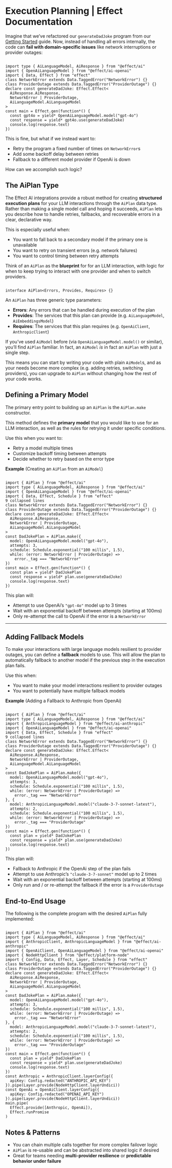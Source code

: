 # Execution Planning | Effect Documentation

Imagine that we’ve refactored our `generateDadJoke` program from our [Getting Started](https://effect.website/docs/ai/getting-started/) guide. Now, instead of handling all errors internally, the code can **fail with domain-specific issues** like network interruptions or provider outages:

```

import type { AiLanguageModel, AiResponse } from "@effect/ai"
import { OpenAiLanguageModel } from "@effect/ai-openai"
import { Data, Effect } from "effect"
class NetworkError extends Data.TaggedError("NetworkError") {}
class ProviderOutage extends Data.TaggedError("ProviderOutage") {}
declare const generateDadJoke: Effect.Effect<
  AiResponse.AiResponse,
  NetworkError | ProviderOutage,
  AiLanguageModel.AiLanguageModel
>
const main = Effect.gen(function*() {
  const gpt4o = yield* OpenAiLanguageModel.model("gpt-4o")
  const response = yield* gpt4o.use(generateDadJoke)
  console.log(response.text)
})
```

This is fine, but what if we instead want to:

- Retry the program a fixed number of times on `NetworkError`s
- Add some backoff delay between retries
- Fallback to a different model provider if OpenAi is down

How can we accomplish such logic?

## The AiPlan Type

The Effect AI integrations provide a robust method for creating **structured execution plans** for your LLM interactions through the `AiPlan` data type. Rather than making a single model call and hoping it succeeds, `AiPlan` lets you describe how to handle retries, fallbacks, and recoverable errors in a clear, declarative way.

This is especially useful when:

- You want to fall back to a secondary model if the primary one is unavailable
- You want to retry on transient errors (e.g. network failures)
- You want to control timing between retry attempts

Think of an `AiPlan` as the **blueprint** for for an LLM interaction, with logic for when to keep trying to interact with one provider and when to switch providers.

```

interface AiPlan<Errors, Provides, Requires> {}
```

An `AiPlan` has three generic type parameters:

- **Errors**: Any errors that can be handled during execution of the plan
- **Provides**: The services that this plan can provide (e.g. `AiLanguageModel`, `AiEmbeddingsModel`)
- **Requires**: The services that this plan requires (e.g. `OpenAiClient`, `AnthropicClient`)

If you’ve used `AiModel` before (via `OpenAiLanguageModel.model()` or similar), you’ll find `AiPlan` familiar. In fact, an `AiModel` _is_ in fact an `AiPlan` with just a single step.

This means you can start by writing your code with plain `AiModel`s, and as your needs become more complex (e.g. adding retries, switching providers), you can upgrade to `AiPlan` without changing how the rest of your code works.

## Defining a Primary Model

The primary entry point to building up an `AiPlan` is the `AiPlan.make` constructor.

This method defines the **primary model** that you would like to use for an LLM interaction, as well as the rules for retrying it under specific conditions.

Use this when you want to:

- Retry a model multiple times
- Customize backoff timing between attempts
- Decide whether to retry based on the error type

**Example** (Creating an `AiPlan` from an `AiModel`)

```

import { AiPlan } from "@effect/ai"
import type { AiLanguageModel, AiResponse } from "@effect/ai"
import { OpenAiLanguageModel } from "@effect/ai-openai"
import { Data, Effect, Schedule } from "effect"
9 collapsed lines
class NetworkError extends Data.TaggedError("NetworkError") {}
class ProviderOutage extends Data.TaggedError("ProviderOutage") {}
declare const generateDadJoke: Effect.Effect<
  AiResponse.AiResponse,
  NetworkError | ProviderOutage,
  AiLanguageModel.AiLanguageModel
>
const DadJokePlan = AiPlan.make({
  model: OpenAiLanguageModel.model("gpt-4o"),
  attempts: 3,
  schedule: Schedule.exponential("100 millis", 1.5),
  while: (error: NetworkError | ProviderOutage) =>
    error._tag === "NetworkError"
})
const main = Effect.gen(function*() {
  const plan = yield* DadJokePlan
  const response = yield* plan.use(generateDadJoke)
  console.log(response.text)
})
```

This plan will:

- Attempt to use OpenAi’s `"gpt-4o"` model up to 3 times
- Wait with an exponential backoff between attempts (starting at 100ms)
- Only re-attempt the call to OpenAi if the error is a `NetworkError`

---

## Adding Fallback Models

To make your interactions with large language models resilient to provider outages, you can define a **fallback** models to use. This will allow the plan to automatically fallback to another model if the previous step in the execution plan fails.

Use this when:

- You want to make your model interactions resilient to provider outages
- You want to potentially have multiple fallback models

**Example** (Adding a Fallback to Anthropic from OpenAi)

```

import { AiPlan } from "@effect/ai"
import type { AiLanguageModel, AiResponse } from "@effect/ai"
import { AnthropicLanguageModel } from "@effect/ai-anthropic"
import { OpenAiLanguageModel } from "@effect/ai-openai"
import { Data, Effect, Schedule } from "effect"
9 collapsed lines
class NetworkError extends Data.TaggedError("NetworkError") {}
class ProviderOutage extends Data.TaggedError("ProviderOutage") {}
declare const generateDadJoke: Effect.Effect<
  AiResponse.AiResponse,
  NetworkError | ProviderOutage,
  AiLanguageModel.AiLanguageModel
>
const DadJokePlan = AiPlan.make({
  model: OpenAiLanguageModel.model("gpt-4o"),
  attempts: 3,
  schedule: Schedule.exponential("100 millis", 1.5),
  while: (error: NetworkError | ProviderOutage) =>
    error._tag === "NetworkError"
}, {
  model: AnthropicLanguageModel.model("claude-3-7-sonnet-latest"),
  attempts: 2,
  schedule: Schedule.exponential("100 millis", 1.5),
  while: (error: NetworkError | ProviderOutage) =>
    error._tag === "ProviderOutage"
})
const main = Effect.gen(function*() {
  const plan = yield* DadJokePlan
  const response = yield* plan.use(generateDadJoke)
  console.log(response.text)
})
```

This plan will:

- Fallback to Anthropic if the OpenAi step of the plan fails
- Attempt to use Anthropic’s `"claude-3-7-sonnet"` model up to 2 times
- Wait with an exponential backoff between attempts (starting at 100ms)
- Only run and / or re-attempt the fallback if the error is a `ProviderOutage`

## End-to-End Usage

The following is the complete program with the desired `AiPlan` fully implemented:

```

import { AiPlan } from "@effect/ai"
import type { AiLanguageModel, AiResponse } from "@effect/ai"
import { AnthropicClient, AnthropicLanguageModel } from "@effect/ai-anthropic"
import { OpenAiClient, OpenAiLanguageModel } from "@effect/ai-openai"
import { NodeHttpClient } from "@effect/platform-node"
import { Config, Data, Effect, Layer, Schedule } from "effect"
class NetworkError extends Data.TaggedError("NetworkError") {}
class ProviderOutage extends Data.TaggedError("ProviderOutage") {}
declare const generateDadJoke: Effect.Effect<
  AiResponse.AiResponse,
  NetworkError | ProviderOutage,
  AiLanguageModel.AiLanguageModel
>
const DadJokePlan = AiPlan.make({
  model: OpenAiLanguageModel.model("gpt-4o"),
  attempts: 3,
  schedule: Schedule.exponential("100 millis", 1.5),
  while: (error: NetworkError | ProviderOutage) =>
    error._tag === "NetworkError"
}, {
  model: AnthropicLanguageModel.model("claude-3-7-sonnet-latest"),
  attempts: 2,
  schedule: Schedule.exponential("100 millis", 1.5),
  while: (error: NetworkError | ProviderOutage) =>
    error._tag === "ProviderOutage"
})
const main = Effect.gen(function*() {
  const plan = yield* DadJokePlan
  const response = yield* plan.use(generateDadJoke)
  console.log(response.text)
})
const Anthropic = AnthropicClient.layerConfig({
  apiKey: Config.redacted("ANTHROPIC_API_KEY")
}).pipe(Layer.provide(NodeHttpClient.layerUndici))
const OpenAi = OpenAiClient.layerConfig({
  apiKey: Config.redacted("OPENAI_API_KEY")
}).pipe(Layer.provide(NodeHttpClient.layerUndici))
main.pipe(
  Effect.provide([Anthropic, OpenAi]),
  Effect.runPromise
)
```

## Notes & Patterns

- You can chain multiple calls together for more complex failover logic
- `AiPlan` is re-usable and can be abstracted into shared logic if desired
- Great for teams needing **multi-provider resilience** or **predictable behavior under failure**
